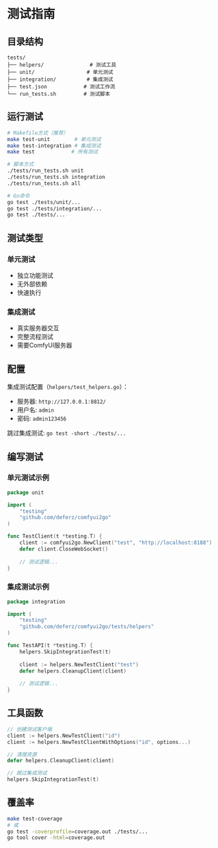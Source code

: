 # 测试指南

## 目录结构

```
tests/
├── helpers/               # 测试工具
├── unit/                 # 单元测试  
├── integration/          # 集成测试
├── test.json            # 测试工作流
└── run_tests.sh         # 测试脚本
```

## 运行测试

```bash
# Makefile方式（推荐）
make test-unit        # 单元测试
make test-integration # 集成测试
make test            # 所有测试

# 脚本方式
./tests/run_tests.sh unit
./tests/run_tests.sh integration
./tests/run_tests.sh all

# Go命令
go test ./tests/unit/...
go test ./tests/integration/...
go test ./tests/...
```

## 测试类型

### 单元测试
- 独立功能测试
- 无外部依赖
- 快速执行

### 集成测试  
- 真实服务器交互
- 完整流程测试
- 需要ComfyUI服务器

## 配置

集成测试配置（`helpers/test_helpers.go`）：
- 服务器: `http://127.0.0.1:8812/`
- 用户名: `admin`  
- 密码: `admin123456`

跳过集成测试: `go test -short ./tests/...`

## 编写测试

### 单元测试示例

```go
package unit

import (
    "testing"
    "github.com/deferz/comfyui2go"
)

func TestClient(t *testing.T) {
    client := comfyui2go.NewClient("test", "http://localhost:8188")
    defer client.CloseWebSocket()
    
    // 测试逻辑...
}
```

### 集成测试示例

```go
package integration

import (
    "testing"
    "github.com/deferz/comfyui2go/tests/helpers"
)

func TestAPI(t *testing.T) {
    helpers.SkipIntegrationTest(t)
    
    client := helpers.NewTestClient("test")
    defer helpers.CleanupClient(client)
    
    // 测试逻辑...
}
```

## 工具函数

```go
// 创建测试客户端
client := helpers.NewTestClient("id")
client := helpers.NewTestClientWithOptions("id", options...)

// 清理资源
defer helpers.CleanupClient(client)

// 跳过集成测试
helpers.SkipIntegrationTest(t)
```

## 覆盖率

```bash
make test-coverage
# 或
go test -coverprofile=coverage.out ./tests/...
go tool cover -html=coverage.out
```
